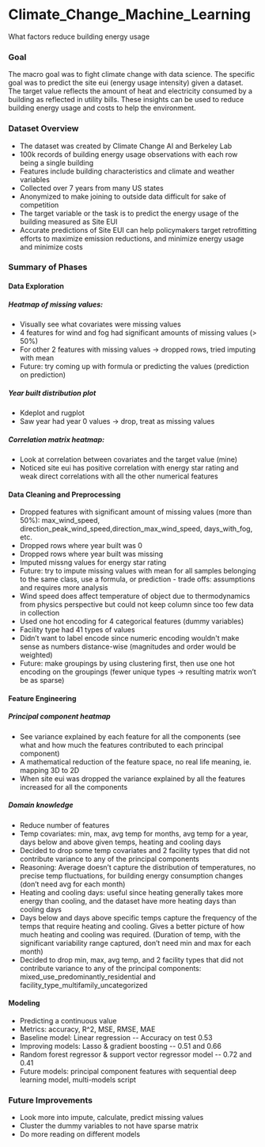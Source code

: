 # Climate_Change_Machine_Learning
What factors reduce building energy usage

### Goal
The macro goal was to fight climate change with data science. The specific goal was to predict the site eui (energy usage intensity) given a dataset. The target value reflects the amount of heat and electricity consumed by a building as reflected in utility bills. These insights can be used to reduce building energy usage and costs to help the environment.

### Dataset Overview
- The dataset was created by Climate Change AI and Berkeley Lab
- 100k records of building energy usage observations with each row being a single building
- Features include building characteristics and climate and weather variables
- Collected over 7 years from many US states
- Anonymized to make joining to outside data difficult for sake of competition
- The target variable or the task is to predict the energy usage of the building measured as Site EUI
- Accurate predictions of Site EUI can help policymakers target retrofitting efforts to maximize emission reductions, and minimize energy usage and minimize costs

### Summary of Phases

#### Data Exploration

##### Heatmap of missing values: 
- Visually see what covariates were missing values	
- 4 features for wind and fog had significant amounts of missing values (> 50%)
- For other 2 features with missing values -> dropped rows, tried imputing with mean
- Future: try coming up with formula or predicting the values (prediction on prediction)

##### Year built distribution plot
- Kdeplot and rugplot
- Saw year had year 0 values -> drop, treat as missing values

##### Correlation matrix heatmap: 
- Look at correlation between covariates and the target value (mine)
- Noticed site eui has positive correlation with energy star rating and weak direct correlations with all the other numerical features

#### Data Cleaning and Preprocessing
- Dropped features with significant amount of missing values (more than 50%): max_wind_speed, direction_peak_wind_speed,direction_max_wind_speed, days_with_fog, etc. 
- Dropped rows where year built was 0
- Dropped rows where year built was missing
- Imputed missng values for energy star rating
- Future: try to impute missing values with mean for all samples belonging to the same class, use a formula, or prediction - trade offs: assumptions and requires more analysis
- Wind speed does affect temperature of object due to thermodynamics from physics perspective but could not keep column since too few data in collection 
- Used one hot encoding for 4 categorical features (dummy variables)
- Facility type had 41 types of values
- Didn’t want to label encode since numeric encoding wouldn't make sense as numbers distance-wise (magnitudes and order would be weighted) 
- Future: make groupings by using clustering first, then use one hot encoding on the groupings (fewer unique types -> resulting matrix won’t be as sparse)

#### Feature Engineering

##### Principal component heatmap
- See variance explained by each feature for all the components (see what and how much the features contributed to each principal component)
- A mathematical reduction of the feature space, no real life meaning, ie. mapping 3D to 2D
- When site eui was dropped the variance explained by all the features increased for all the components

##### Domain knowledge
- Reduce number of features
- Temp covariates: min, max, avg temp for months, avg temp for a year, days below and above given temps, heating and cooling days
- Decided to drop some temp covariates and 2 facility types that did not contribute variance to any of the principal components
- Reasoning: Average doesn’t capture the distribution of temperatures, no precise temp fluctuations, for building energy consumption changes (don’t need avg for each month)
- Heating and cooling days: useful since heating generally takes more energy than cooling, and the dataset have more heating days than cooling days
- Days below and days above specific temps capture the frequency of the temps that require heating and cooling. Gives a better picture of how much heating and cooling was required. (Duration of temp, with the significant variability range captured, don’t need min and max for each month)
- Decided to drop min, max, avg temp, and 2 facility types that did not contribute variance to any of the principal components: mixed_use_predominantly_residential and facility_type_multifamily_uncategorized

#### Modeling
- Predicting a continuous value
- Metrics: accuracy, R^2, MSE, RMSE, MAE
- Baseline model: Linear regression -- Accuracy on test 0.53
- Improving models: Lasso & gradient boosting -- 0.51 and 0.66
- Random forest regressor & support vector regressor model -- 0.72 and 0.41
- Future models: principal component features with sequential deep learning model, multi-models script

### Future Improvements
- Look more into impute, calculate, predict missing values 
- Cluster the dummy variables to not have sparse matrix 
- Do more reading on different models
